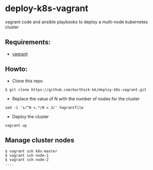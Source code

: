 # deploy-k8s-vagrant
vagrant code and ansible playbooks to deploy a multi-node kubernetes cluster

## Requirements:
- [vagrant](https://www.vagrantup.com/downloads.html)

## Howto:
- Clone this repo
```
$ git clone https://github.com/karthick-kk/deploy-k8s-vagrant.git
```
- Replace the value of N with the number of nodes for the cluster
```
sed -i 's/^N =.*/N = 3/' Vagrantfile
```
- Deploy the cluster
```
vagrant up
```

## Manage cluster nodes
```
$ vagrant ssh k8s-master
$ vagrant ssh node-1
$ vagrant ssh node-2
....
```
